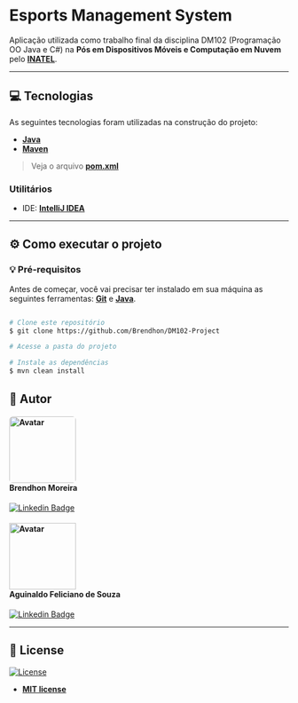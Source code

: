 # Esports Management System

Aplicação utilizada como trabalho final da disciplina DM102 (Programação OO Java e C#) na **Pós em Dispositivos Móveis e Computação em Nuvem** pelo **[INATEL](https://inatel.br/home/)**.

---

## 💻 Tecnologias

As seguintes tecnologias foram utilizadas na construção do projeto:

- **[Java](https://www.java.com/pt-BR/)**
- **[Maven](https://maven.apache.org/)**

> Veja o arquivo  **[pom.xml](https://github.com/Brendhon/DM102-Project/blob/main/pom.xml)**

### Utilitários
- IDE:  **[IntelliJ IDEA](https://www.jetbrains.com/pt-br/idea/)**

---
## ⚙️ Como executar o projeto

### 💡 Pré-requisitos

Antes de começar, você vai precisar ter instalado em sua máquina as seguintes ferramentas:
**[Git](https://git-scm.com)** e **[Java](https://www.java.com/pt-BR/)**.<br>

```bash

# Clone este repositório
$ git clone https://github.com/Brendhon/DM102-Project

# Acesse a pasta do projeto

# Instale as dependências
$ mvn clean install

```

## 👥 Autor
<h4>
<img style="border-radius: 5%; margin-right: 30px" src="https://avatars.githubusercontent.com/Brendhon" width="120px;" alt="Avatar"/><br>
Brendhon Moreira
</h4>


[![Linkedin Badge](https://img.shields.io/badge/-Brendhon-blue?style=flat-square&logo=Linkedin&logoColor=white&link=https://www.linkedin.com/in/brendhon-moreira)](https://www.linkedin.com/in/brendhon-moreira)

<h4>
<img style="margin-right: 30px" src="https://avatars.githubusercontent.com/Aguinaldofs" width="120px;" alt="Avatar"/><br>
Aguinaldo Feliciano de Souza
</h4>


[![Linkedin Badge](https://img.shields.io/badge/-Aguinaldo-blue?style=flat-square&logo=Linkedin&logoColor=white&link=https://www.linkedin.com/in/aguinaldo-fs)](https://www.linkedin.com/in/aguinaldo-fs)


---
## 📝 License
[![License](https://img.shields.io/github/license/Brendhon/Pokedex?style=plastic)](http://badges.mit-license.org)

- **[MIT license](https://choosealicense.com/licenses/mit/)**
